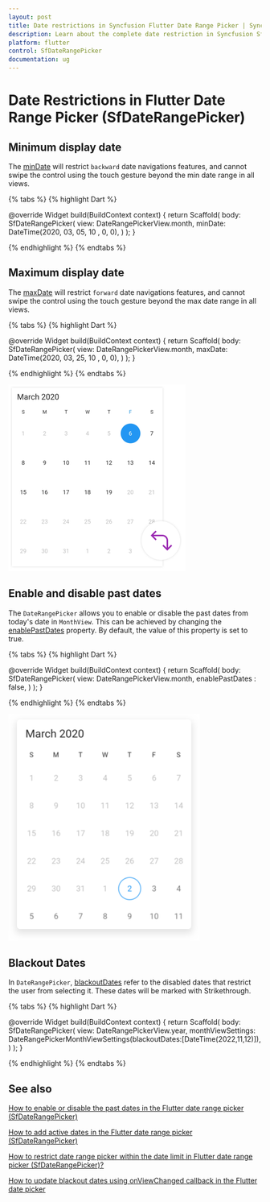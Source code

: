 ```yaml
---
layout: post
title: Date restrictions in Syncfusion Flutter Date Range Picker | Syncfusion
description: Learn about the complete date restriction in Syncfusion SfDateRangePicker widget in Flutter | Date Picker
platform: flutter
control: SfDateRangePicker
documentation: ug
---
```


# Date Restrictions in Flutter Date Range Picker (SfDateRangePicker)

## Minimum display date
The [minDate](https://pub.dev/documentation/syncfusion_flutter_datepicker/latest/datepicker/SfDateRangePicker/minDate.html) will restrict `backward` date navigations features, and cannot swipe the control using the touch gesture beyond the min date range in all views.

{% tabs %}
{% highlight Dart %}

@override
Widget build(BuildContext context) {
    return Scaffold(
       body: SfDateRangePicker(
      view: DateRangePickerView.month,
      minDate: DateTime(2020, 03, 05, 10 , 0, 0),
     )
  );
}

{% endhighlight %}
{% endtabs %}

## Maximum display date
The [maxDate](https://pub.dev/documentation/syncfusion_flutter_datepicker/latest/datepicker/SfDateRangePicker/maxDate.html) will restrict `forward` date navigations features, and cannot swipe the control using the touch gesture beyond the max date range in all views.

{% tabs %}
{% highlight Dart %}

@override
Widget build(BuildContext context) {
    return Scaffold(
       body: SfDateRangePicker(
       view: DateRangePickerView.month,
       maxDate: DateTime(2020, 03, 25, 10 , 0, 0),
       )
   );
}

{% endhighlight %}
{% endtabs %}

![Min_Max Date Date Range Picker](images/date-restrictions/min_max_date.png)

## Enable and disable past dates

The `DateRangePicker` allows you to enable or disable the past dates from today's date in `MonthView`. This can be achieved by changing the [enablePastDates](https://pub.dev/documentation/syncfusion_flutter_datepicker/latest/datepicker/SfDateRangePicker/enablePastDates.html) property. By default, the value of this property is set to true.

{% tabs %}
{% highlight Dart %}

@override
Widget build(BuildContext context) {
    return Scaffold(
       body: SfDateRangePicker(
       view: DateRangePickerView.month,
       enablePastDates : false,
     )
   );
}

{% endhighlight %}
{% endtabs %}

![Enable and disable past dates Range Picker](images/date-restrictions/enable_diasable_pastdates.png)

## Blackout Dates
In `DateRangePicker`, [blackoutDates](https://pub.dev/documentation/syncfusion_flutter_datepicker/latest/datepicker/DateRangePickerMonthViewSettings/blackoutDates.html) refer to the disabled dates that restrict the user from selecting it. These dates will be marked with Strikethrough.

{% tabs %}
{% highlight Dart %}

@override
Widget build(BuildContext context) {
    return Scaffold(
        body: SfDateRangePicker(
          view: DateRangePickerView.year,
          monthViewSettings: DateRangePickerMonthViewSettings(blackoutDates:[DateTime(2022,11,12)]),
        )
    );
  }

{% endhighlight %}
{% endtabs %}

## See also

[How to enable or disable the past dates in the Flutter date range picker (SfDateRangePicker)](https://www.syncfusion.com/kb/12168/how-to-enable-or-disable-the-past-dates-in-the-flutter-date-range-picker-sfdaterangepicker)

[How to add active dates in the Flutter date range picker (SfDateRangePicker)](https://www.syncfusion.com/kb/12075/how-to-add-active-dates-in-the-flutter-date-range-picker-sfdaterangepicker)

[How to restrict date range picker within the date limit in Flutter date range picker (SfDateRangePicker)?](https://www.syncfusion.com/kb/11329/how-to-restrict-date-range-picker-within-the-date-limit-in-flutter-date-range-picker)

[How to update blackout dates using onViewChanged callback in the Flutter date picker](https://www.syncfusion.com/kb/12372/how-to-update-blackout-dates-using-onviewchanged-callback-in-the-flutter-date-picker)